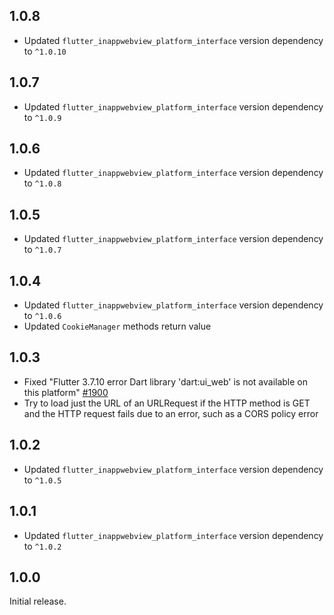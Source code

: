 ## 1.0.8

- Updated `flutter_inappwebview_platform_interface` version dependency to `^1.0.10`

## 1.0.7

- Updated `flutter_inappwebview_platform_interface` version dependency to `^1.0.9`

## 1.0.6

- Updated `flutter_inappwebview_platform_interface` version dependency to `^1.0.8`

## 1.0.5

- Updated `flutter_inappwebview_platform_interface` version dependency to `^1.0.7`

## 1.0.4

- Updated `flutter_inappwebview_platform_interface` version dependency to `^1.0.6`
- Updated `CookieManager` methods return value

## 1.0.3

- Fixed "Flutter 3.7.10 error Dart library 'dart:ui_web' is not available on this platform" [#1900](https://github.com/pichillilorenzo/flutter_inappwebview/issues/1900)
- Try to load just the URL of an URLRequest if the HTTP method is GET and the HTTP request fails due to an error, such as a CORS policy error 

## 1.0.2

- Updated `flutter_inappwebview_platform_interface` version dependency to `^1.0.5`

## 1.0.1

- Updated `flutter_inappwebview_platform_interface` version dependency to `^1.0.2`

## 1.0.0

Initial release.
